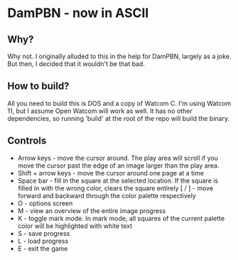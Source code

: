 # DamPBN - now in ASCII

## Why?
Why not.  I originally alluded to this in the help for DamPBN, largely as a joke.  But then, I decided that it wouldn't be that bad.

## How to build?

All you need to build this is DOS and a copy of Watcom C.  I'm using Watcom 11, but I assume Open Watcom will work as well.  It has no other dependencies, so running 'build' at the root of the repo will build the binary.

## Controls

- Arrow keys - move the cursor around.  The play area will scroll if you move the cursor past the edge of an image larger than the play area.  
- Shift + arrow keys - move the cursor around one page at a time
- Space bar - fill in the square at the selected location.  If the square is filled in with the wrong color, clears the square entirely
[ / ] - move forward and backward through the color palette respectively
- O - options screen
- M - view an overview of the entire image progress
- K - toggle mark mode.  In mark mode, all squares of the current palette color will be highlighted with white text
- S - save progress
- L - load progress
- E - exit the game

